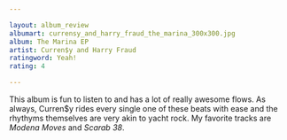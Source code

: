 ```yaml
---

layout: album_review
albumart: currensy_and_harry_fraud_the_marina_300x300.jpg
album: The Marina EP
artist: Curren$y and Harry Fraud
ratingword: Yeah!
rating: 4

---
```


This album is fun to listen to and has a lot of really awesome flows. As always, Curren$y rides every single one of these beats with ease and the rhythyms themselves are very akin to yacht rock. My favorite tracks are *Modena Moves* and *Scarab 38*.
